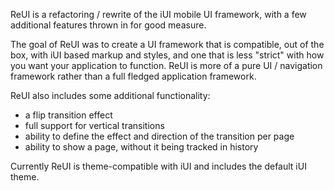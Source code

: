 ReUI is a refactoring / rewrite of the iUI mobile UI framework, with a few additional features thrown in for good measure.

The goal of ReUI was to create a UI framework that is compatible, out of the box, with iUI based markup and styles, and one that is
less "strict" with how you want your application to function.  ReUI is more of a pure UI / navigation framework rather than a
full fledged application framework.

ReUI also includes some additional functionality:

* a flip transition effect
* full support for vertical transitions
* ability to define the effect and direction of the transition per page
* ability to show a page, without it being tracked in history

Currently ReUI is theme-compatible with iUI and includes the default iUI theme.